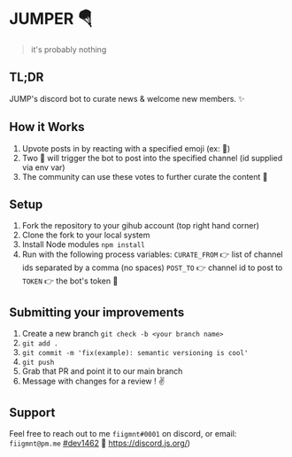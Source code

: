 # JUMPER 🪂

>it's probably nothing

## TL;DR

JUMP's discord bot to curate news & welcome new members.  ✨

## How it Works

1. Upvote posts in by reacting with a specified emoji (ex: 📰)
2. Two 📰 will trigger the bot to post into the specified channel (id supplied via env var)
3. The community can use these votes to further curate the content 🤙

## Setup

1. Fork the repository to your gihub account (top right hand corner)
2. Clone the fork to your local system
3. Install Node modules `npm install`
4. Run with the following process variables:
   `CURATE_FROM` :point_right: list of channel ids separated by a comma (no spaces)
   `POST_TO` :point_right: channel id to post to
   `TOKEN` :point_right: the bot's token :mushroom:

## Submitting your improvements

1. Create a new branch `git check -b <your branch name>`
2. `git add .`
3. `git commit -m 'fix(example): semantic versioning is cool'`
4. `git push`
5. Grab that PR and point it to our main branch
6. Message with changes for a review ! :v:

## Support

Feel free to reach out to me `fiigmnt#0001` on discord, or email: `fiigmnt@pm.me`  [#dev1462](https://twitter.com/fiigmnt) 🤙 https://discord.js.org/)